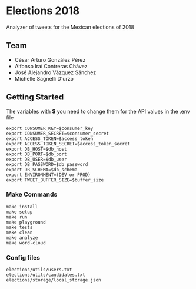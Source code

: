 # Elections 2018

Analyzer of tweets for the Mexican elections of 2018

## Team

- César Arturo González Pérez
- Alfonso Iraí Contreras Chávez
- José Alejandro Vázquez Sánchez
- Michelle Sagnelli D'urzo

## Getting Started

The variables with **$** you need to change them for the API values in the .env file
```
export CONSUMER_KEY=$consumer_key
export CONSUMER_SECRET=$consumer_secret
export ACCESS_TOKEN=$access_token
export ACCESS_TOKEN_SECRET=$access_token_secret
export DB_HOST=$db_host
export DB_PORT=$db_port
export DB_USER=$db_user
export DB_PASSWORD=$db_password
export DB_SCHEMA=$db_schema
export ENVIRONMENT=(DEV or PROD)
export TWEET_BUFFER_SIZE=$buffer_size
```

### Make Commands
```
make install
make setup
make run
make playground
make tests
make clean
make analyze
make word-cloud
```

### Config files
```
elections/utils/users.txt
elections/utils/candidates.txt
elections/storage/local_storage.json
```